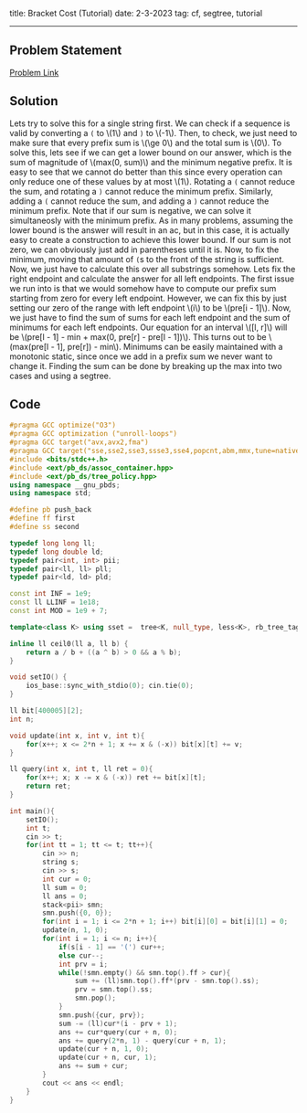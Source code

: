 title: Bracket Cost (Tutorial)
date: 2-3-2023
tag: cf, segtree, tutorial

---

## Problem Statement

[Problem Link](https://codeforces.com/contest/1750/problem/E)

## Solution

Lets try to solve this for a single string first. We can check if a sequence is valid by converting a `(` to \\(1\\) and `)` to \\(-1\\). Then, to check, we just need to make sure that every prefix sum is \\(\\ge 0\\) and the total sum is \\(0\\). To solve this, lets see if we can get a lower bound on our answer, which is the sum of magnitude of \\(max(0, sum)\\) and the minimum negative prefix. It is easy to see that we cannot do better than this since every operation can only reduce one of these values by at most \\(1\\). Rotating a `(` cannot reduce the sum, and rotating a `)` cannot reduce the minimum prefix. Similarly, adding a `(` cannot reduce the sum, and adding a `)` cannot reduce the minimum prefix. Note that if our sum is negative, we can solve it simultaneosly with the minimum prefix. As in many problems, assuming the lower bound is the answer will result in an ac, but in this case, it is actually easy to create a construction to achieve this lower bound. If our sum is not zero, we can obviously just add in parentheses until it is. Now, to fix the minimum, moving that amount of `(`s to the front of the string is sufficient. Now, we just have to calculate this over all substrings somehow. Lets fix the right endpoint and calculate the answer for all left endpoints. The first issue we run into is that we would somehow have to compute our prefix sum starting from zero for every left endpoint. However, we can fix this by just setting our zero of the range with left endpoint \\(i\\) to be \\(pre[i - 1]\\). Now, we just have to find the sum of sums for each left endpoint and the sum of minimums for each left endpoints. Our equation for an interval \\([l, r]\\) will be \\(pre[l - 1] - min + max(0, pre[r] - pre[l - 1])\\). This turns out to be \\(max(pre[l - 1], pre[r]) - min\\). Minimums can be easily maintained with a monotonic static, since once we add in a prefix sum we never want to change it. Finding the sum can be done by breaking up the max into two cases and using a segtree.

## Code

```c++
#pragma GCC optimize("O3")
#pragma GCC optimization ("unroll-loops")
#pragma GCC target("avx,avx2,fma")
#pragma GCC target("sse,sse2,sse3,ssse3,sse4,popcnt,abm,mmx,tune=native")
#include <bits/stdc++.h>
#include <ext/pb_ds/assoc_container.hpp>
#include <ext/pb_ds/tree_policy.hpp>
using namespace __gnu_pbds;
using namespace std;

#define pb push_back
#define ff first
#define ss second

typedef long long ll;
typedef long double ld;
typedef pair<int, int> pii;
typedef pair<ll, ll> pll;
typedef pair<ld, ld> pld;

const int INF = 1e9;
const ll LLINF = 1e18;
const int MOD = 1e9 + 7;

template<class K> using sset =  tree<K, null_type, less<K>, rb_tree_tag, tree_order_statistics_node_update>;

inline ll ceil0(ll a, ll b) {
    return a / b + ((a ^ b) > 0 && a % b);
}

void setIO() {
    ios_base::sync_with_stdio(0); cin.tie(0);
}

ll bit[400005][2];
int n;

void update(int x, int v, int t){
    for(x++; x <= 2*n + 1; x += x & (-x)) bit[x][t] += v;
}

ll query(int x, int t, ll ret = 0){
    for(x++; x; x -= x & (-x)) ret += bit[x][t];
    return ret;
}

int main(){
    setIO();
    int t;
    cin >> t;
    for(int tt = 1; tt <= t; tt++){
        cin >> n;
        string s;
        cin >> s;
        int cur = 0;
        ll sum = 0;
        ll ans = 0;
        stack<pii> smn;
        smn.push({0, 0});
        for(int i = 1; i <= 2*n + 1; i++) bit[i][0] = bit[i][1] = 0;
        update(n, 1, 0);
        for(int i = 1; i <= n; i++){
            if(s[i - 1] == '(') cur++;
            else cur--;
            int prv = i;
            while(!smn.empty() && smn.top().ff > cur){
                sum += (ll)smn.top().ff*(prv - smn.top().ss);
                prv = smn.top().ss;
                smn.pop();
            }
            smn.push({cur, prv});
            sum -= (ll)cur*(i - prv + 1);
            ans += cur*query(cur + n, 0);
            ans += query(2*n, 1) - query(cur + n, 1);
            update(cur + n, 1, 0);
            update(cur + n, cur, 1);
            ans += sum + cur;
        }
        cout << ans << endl;
    }
}
```
